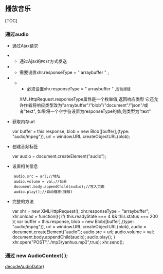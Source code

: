## 播放音乐
[TOC]
### 通过audio
- 通过Ajax请求
- -  通过Ajax的`POST`方式发送
- - 需要设置xhr.responseType = " arraybuffer " ;
- - - 必须设置xhr.responseType = " arraybuffer " ,`否则报错`

    XMLHttpRequest.responseType属性是一个枚举值,返回响应类型
    它还允许作者将响应类型改为"arraybuffer"/"blob"/"document"/"json"/或者"text",
    如果将一个空字符设置为responseType的值,则类型为"text"

- 获取内存url

    var  buffer = this.response,
         blob = new Blob([buffer],{type: "audio/mpeg"}),
         url = window.URL.createObjectURL(blob);

- 创建音频标签

    var audio = document.createElement("audio");

- 设置相关信息

```
	audio.src = url;//地址
    audio.volume = val;//音量
    document.body.appendChild(audio);//写入页面
    audio.play();//自动播放(播放)
```

- 完整的方法

    var xhr = new XMLHttpRequest();
        xhr.responseType = "arraybuffer";
        xhr.onload = function(){
        if( this.readyState === 4 && this.status === 200 ){
             var buffer = this.response,
                 blob = new Blob([buffer],{type: "audio/mpeg"}),
                 url = window.URL.createObjectURL(blob),
                 audio = document.createElement("audio");
             audio.src = url;
             audio.volume = val;
             document.body.appendChild(audio);
             audio.play();
         }
    xhr.open("POST","./mp3/yanhuo.mp3",true);
    xhr.send();

### 通过 new AudioContext( );
[decodeAudioData()](https://developer.mozilla.org/zh-CN/docs/Web/API/AudioContext/decodeAudioData)
